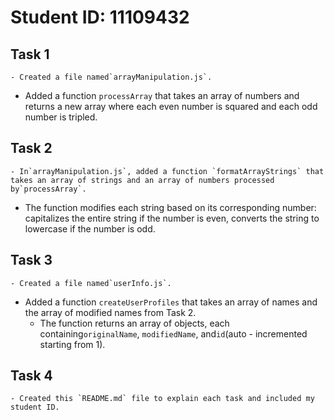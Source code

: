 # Student ID: 11109432

## Task 1
    - Created a file named`arrayManipulation.js`.
- Added a function `processArray` that takes an array of numbers and returns a new array where each even number is squared and each odd number is tripled.

## Task 2
    - In`arrayManipulation.js`, added a function `formatArrayStrings` that takes an array of strings and an array of numbers processed by`processArray`.
- The function modifies each string based on its corresponding number: capitalizes the entire string if the number is even, converts the string to lowercase if the number is odd.

## Task 3
    - Created a file named`userInfo.js`.
- Added a function `createUserProfiles` that takes an array of names and the array of modified names from Task 2.
    - The function returns an array of objects, each containing`originalName`, `modifiedName`, and`id`(auto - incremented starting from 1).

## Task 4
    - Created this `README.md` file to explain each task and included my student ID.
